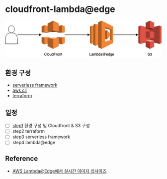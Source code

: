 # cloudfront-lambda@edge

![outline](./etc/images/outline.jpg)

## 환경 구성

- [serverless framework](./etc/serverless.md)
- [aws cli](./etc/aws-cli.md)
- [terraform](./etc/terraform.md)

## 일정

- [ ] [step1](./step1.md) 환경 구성 및 Cloudfront & S3 구성
- [ ] step2 terraform
- [ ] step3 serverless framework
- [ ] step4 lambda@edge

## Reference

- [AWS Lambda@Edge에서 실시간 이미지 리사이즈](https://medium.com/daangn/lambda-edge%EB%A1%9C-%EA%B5%AC%ED%98%84%ED%95%98%EB%8A%94-on-the-fly-%EC%9D%B4%EB%AF%B8%EC%A7%80-%EB%A6%AC%EC%82%AC%EC%9D%B4%EC%A7%95-f4e5052d49f3)